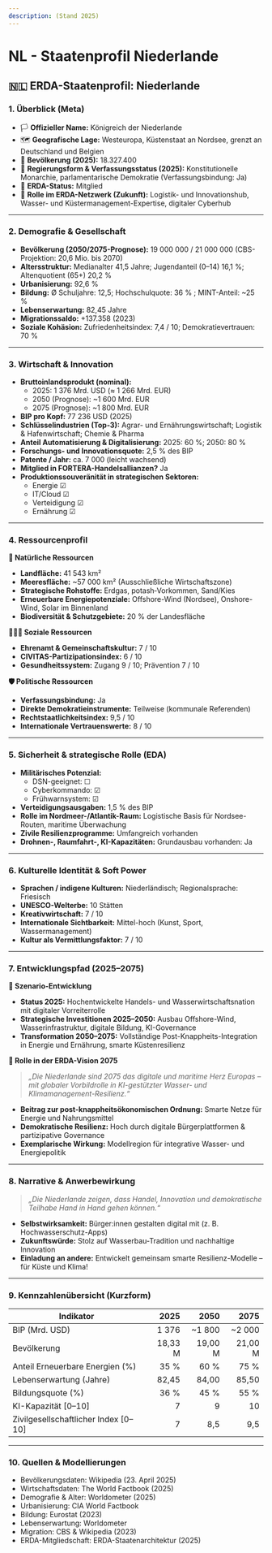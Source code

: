 ```yaml
---
description: (Stand 2025)
---
```


# NL - Staatenprofil Niederlande

## 🇳🇱 ERDA-Staatenprofil: Niederlande

### 1. Überblick (Meta)

* 🏳️ **Offizieller Name:** Königreich der Niederlande
* 🗺️ **Geografische Lage:** Westeuropa, Küstenstaat an Nordsee, grenzt an Deutschland und Belgien
* 👥 **Bevölkerung (2025):** 18.327.400
* 🧠 **Regierungsform & Verfassungsstatus (2025):** Konstitutionelle Monarchie, parlamentarische Demokratie (Verfassungsbindung: Ja)
* 📅 **ERDA-Status:** Mitglied
* 🧭 **Rolle im ERDA-Netzwerk (Zukunft):** Logistik- und Innovationshub, Wasser- und Küstermanagement-Expertise, digitaler Cyberhub

***

### 2. Demografie & Gesellschaft

* **Bevölkerung (2050/2075-Prognose):** 19 000 000 / 21 000 000 (CBS-Projektion: 20,6 Mio. bis 2070)
* **Altersstruktur:** Medianalter 41,5 Jahre; Jugendanteil (0–14) 16,1 %; Altenquotient (65+) 20,2 %
* **Urbanisierung:** 92,6 %
* **Bildung:** Ø Schuljahre: 12,5; Hochschulquote: 36 % ; MINT-Anteil: \~25 %
* **Lebenserwartung:** 82,45 Jahre
* **Migrationssaldo:** +137.358 (2023)
* **Soziale Kohäsion:** Zufriedenheitsindex: 7,4 / 10; Demokratievertrauen: 70 %

***

### 3. Wirtschaft & Innovation

* **Bruttoinlandsprodukt (nominal):**
  * 2025: 1 376 Mrd. USD (≈ 1 266 Mrd. EUR)
  * 2050 (Prognose): \~1 600 Mrd. EUR
  * 2075 (Prognose): \~1 800 Mrd. EUR
* **BIP pro Kopf:** 77 236 USD (2025)
* **Schlüsselindustrien (Top-3):** Agrar- und Ernährungswirtschaft; Logistik & Hafenwirtschaft; Chemie & Pharma
* **Anteil Automatisierung & Digitalisierung:** 2025: 60 %; 2050: 80 %
* **Forschungs- und Innovationsquote:** 2,5 % des BIP
* **Patente / Jahr:** ca. 7 000 (leicht wachsend)
* **Mitglied in FORTERA-Handelsallianzen?** Ja
* **Produktionssouveränität in strategischen Sektoren:**
  * Energie ☑
  * IT/Cloud ☑
  * Verteidigung ☑
  * Ernährung ☑

***

### 4. Ressourcenprofil

**🌱 Natürliche Ressourcen**

* **Landfläche:** 41 543 km²
* **Meeresfläche:** \~57 000 km² (Ausschließliche Wirtschaftszone)
* **Strategische Rohstoffe:** Erdgas, potash‐Vorkommen, Sand/Kies
* **Erneuerbare Energiepotenziale:** Offshore-Wind (Nordsee), Onshore-Wind, Solar im Binnenland
* **Biodiversität & Schutzgebiete:** 20 % der Landesfläche

**🧑‍🤝‍🧑 Soziale Ressourcen**

* **Ehrenamt & Gemeinschaftskultur:** 7 / 10
* **CIVITAS-Partizipationsindex:** 6 / 10
* **Gesundheitssystem:** Zugang 9 / 10; Prävention 7 / 10

**🛡️ Politische Ressourcen**

* **Verfassungsbindung:** Ja
* **Direkte Demokratieinstrumente:** Teilweise (kommunale Referenden)
* **Rechtstaatlichkeitsindex:** 9,5 / 10
* **Internationale Vertrauenswerte:** 8 / 10

***

### 5. Sicherheit & strategische Rolle (EDA)

* **Militärisches Potenzial:**
  * DSN-geeignet: ☐
  * Cyberkommando: ☑
  * Frühwarnsystem: ☑
* **Verteidigungsausgaben:** 1,5 % des BIP
* **Rolle im Nordmeer-/Atlantik-Raum:** Logistische Basis für Nordsee-Routen, maritime Überwachung
* **Zivile Resilienzprogramme:** Umfangreich vorhanden
* **Drohnen-, Raumfahrt-, KI-Kapazitäten:** Grundausbau vorhanden: Ja

***

### 6. Kulturelle Identität & Soft Power

* **Sprachen / indigene Kulturen:** Niederländisch; Regionalsprache: Friesisch
* **UNESCO-Welterbe:** 10 Stätten
* **Kreativwirtschaft:** 7 / 10
* **Internationale Sichtbarkeit:** Mittel-hoch (Kunst, Sport, Wassermanagement)
* **Kultur als Vermittlungsfaktor:** 7 / 10

***

### 7. Entwicklungspfad (2025–2075)

**🔭 Szenario-Entwicklung**

* **Status 2025:** Hochentwickelte Handels- und Wasserwirtschaftsnation mit digitaler Vorreiterrolle
* **Strategische Investitionen 2025–2050:** Ausbau Offshore-Wind, Wasserinfrastruktur, digitale Bildung, KI-Governance
* **Transformation 2050–2075:** Vollständige Post-Knappheits-Integration in Energie und Ernährung, smarte Küstenresilienz

**🚀 Rolle in der ERDA-Vision 2075**

> _„Die Niederlande sind 2075 das digitale und maritime Herz Europas – mit globaler Vorbildrolle in KI-gestützter Wasser- und Klimamanagement-Resilienz.“_

* **Beitrag zur post-knappheitsökonomischen Ordnung:** Smarte Netze für Energie und Nahrungsmittel
* **Demokratische Resilienz:** Hoch durch digitale Bürgerplattformen & partizipative Governance
* **Exemplarische Wirkung:** Modellregion für integrative Wasser- und Energiepolitik

***

### 8. Narrative & Anwerbewirkung

> _„Die Niederlande zeigen, dass Handel, Innovation und demokratische Teilhabe Hand in Hand gehen können.“_

* **Selbstwirksamkeit:** Bürger:innen gestalten digital mit (z. B. Hochwasserschutz-Apps)
* **Zukunftswürde:** Stolz auf Wasserbau-Tradition und nachhaltige Innovation
* **Einladung an andere:** Entwickelt gemeinsam smarte Resilienz-Modelle – für Küste und Klima!

***

### 9. Kennzahlenübersicht (Kurzform)

| Indikator                             |    2025 |    2050 |    2075 |
| ------------------------------------- | ------: | ------: | ------: |
| BIP (Mrd. USD)                        |   1 376 | \~1 800 | \~2 000 |
| Bevölkerung                           | 18,33 M | 19,00 M | 21,00 M |
| Anteil Erneuerbare Energien (%)       |    35 % |    60 % |    75 % |
| Lebenserwartung (Jahre)               |   82,45 |   84,00 |   85,50 |
| Bildungsquote (%)                     |    36 % |    45 % |    55 % |
| KI-Kapazität \[0–10]                  |       7 |       9 |      10 |
| Zivilgesellschaftlicher Index \[0–10] |       7 |     8,5 |     9,5 |

***

### 10. Quellen & Modellierungen

* Bevölkerungsdaten: Wikipedia (23. April 2025)
* Wirtschaftsdaten: The World Factbook (2025)
* Demografie & Alter: Worldometer (2025)
* Urbanisierung: CIA World Factbook
* Bildung: Eurostat (2023)
* Lebenserwartung: Worldometer
* Migration: CBS & Wikipedia (2023)
* ERDA-Mitgliedschaft: ERDA-Staatenarchitektur (2025)
